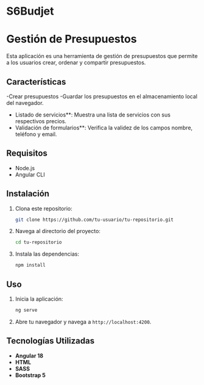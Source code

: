 # S6Budjet
# Gestión de Presupuestos

Esta aplicación es una herramienta de gestión de presupuestos que permite a los usuarios crear, ordenar y compartir presupuestos.

## Características
-Crear presupuestos
-Guardar los presupuestos en el almacenamiento local del navegador.
- Listado de servicios**: Muestra una lista de servicios con sus respectivos precios.
- Validación de formularios**: Verifica la validez de los campos nombre, teléfono y email.



## Requisitos

- Node.js
- Angular CLI

## Instalación

1. Clona este repositorio:
    ```bash
    git clone https://github.com/tu-usuario/tu-repositorio.git
    ```
2. Navega al directorio del proyecto:
    ```bash
    cd tu-repositorio
    ```
3. Instala las dependencias:
    ```bash
    npm install
    ```

## Uso

1. Inicia la aplicación:
    ```bash
    ng serve
    ```
2. Abre tu navegador y navega a `http://localhost:4200`.



## Tecnologías Utilizadas

- **Angular 18**
- **HTML**
- **SASS**
- **Bootstrap 5**
